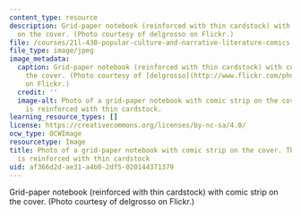 ```yaml
---
content_type: resource
description: Grid-paper notebook (reinforced with thin cardstock) with comic strip
  on the cover. (Photo courtesy of delgrosso on Flickr.)
file: /courses/21l-430-popular-culture-and-narrative-literature-comics-and-culture-fall-2010/af366d2dae31a4b02df5020144371379_21l-430f10-th.jpg
file_type: image/jpeg
image_metadata:
  caption: Grid-paper notebook (reinforced with thin cardstock) with comic strip on
    the cover. (Photo courtesy of [delgrosso](http://www.flickr.com/photos/delgrossodotcom/3528094533/)
    on Flickr.)
  credit: ''
  image-alt: Photo of a grid-paper notebook with comic strip on the cover. The notebook
    is reinforced with thin cardstock.
learning_resource_types: []
license: https://creativecommons.org/licenses/by-nc-sa/4.0/
ocw_type: OCWImage
resourcetype: Image
title: Photo of a grid-paper notebook with comic strip on the cover. The notebook
  is reinforced with thin cardstock
uid: af366d2d-ae31-a4b0-2df5-020144371379
---
```

Grid-paper notebook (reinforced with thin cardstock) with comic strip on the cover. (Photo courtesy of delgrosso on Flickr.)